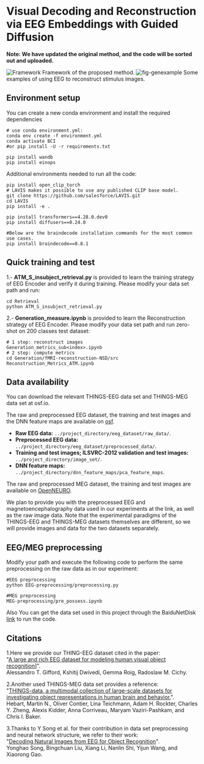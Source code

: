 # Visual Decoding and Reconstruction via EEG Embeddings with Guided Diffusion

**Note: We have updated the original method, and the code will be sorted out and uploaded.**


<img src="framework.png" alt="Framework" style="max-width: 90%; height: auto;"/>
Framework of the proposed method.

<!--  -->
<img src="fig-genexample.png" alt="fig-genexample" style="max-width: 100%; height: auto;"/>  
Some examples of using EEG to reconstruct stimulus images.





## Environment setup
You can create a new conda environment and install the required dependencies
```
# use conda environment.yml:
conda env create -f environment.yml
conda activate BCI
#or pip install -U -r requirements.txt

pip install wandb
pip install einops
```
Additional environments needed to run all the code:
```
pip install open_clip_torch
# LAVIS makes it possible to use any published CLIP base model.
git clone https://github.com/salesforce/LAVIS.git
cd LAVIS
pip install -e .

pip install transformers==4.28.0.dev0
pip install diffusers==0.24.0

#Below are the braindecode installation commands for the most common use cases.
pip install braindecode==0.8.1
```
## Quick training and test 
1.- **ATM_S_insubject_retrieval.py** is provided to learn the training strategy of EEG Encoder and verify it during training. Please modify your data set path and run:
```
cd Retrieval
python ATM_S_insubject_retrieval.py
```
2.- **Generation_measure.ipynb** is provided to learn the Reconstruction strategy of EEG Encoder. Please modify your data set path and run zero-shot on 200 classes test dataset:
```
# 1 step: reconstruct images
Generation_metrics_sub<index>.ipynb
# 2 step: compute metrics
cd Generation/fMRI-reconstruction-NSD/src
Reconstruction_Metrics_ATM.ipynb
```


## Data availability
You can download the relevant THINGS-EEG data set and THINGS-MEG data set at osf.io.

The raw and preprocessed EEG dataset, the training and test images and the DNN feature maps are available on [osf](https://osf.io/3jk45/).
- **Raw EEG data:** `../project_directory/eeg_dataset/raw_data/`.
- **Preprocessed EEG data:** `../project_directory/eeg_dataset/preprocessed_data/`.
- **Training and test images; ILSVRC-2012 validation and test images:** `../project_directory/image_set/`.
- **DNN feature maps:** `../project_directory/dnn_feature_maps/pca_feature_maps`.

The raw and preprocessed MEG dataset, the training and test images are available on [OpenNEURO](https://openneuro.org/datasets/ds004212/versions/2.0.0).

We plan to provide you with the preprocessed EEG and magnetoencephalography data used in our experiments at the link, as well as the raw image data.
Note that the experimental paradigms of the THINGS-EEG and THINGS-MEG datasets themselves are different, so we will provide images and data for the two datasets separately.



## EEG/MEG preprocessing
Modify your path and execute the following code to perform the same preprocessing on the raw data as in our experiment:
```
#EEG preprocessing
python EEG-preprocessing/preprocessing.py

#MEG preprocessing
MEG-preprocessing/pre_possess.ipynb
```

Also You can get the data set used in this project through the BaiduNetDisk [link](https://pan.baidu.com/s/1-1hgpoi4nereLVqE4ylE_g?pwd=nid5) to run the code.

## Citations

1.Here we provide our THING-EEG dataset cited in the paper:</br>"[A large and rich EEG dataset for modeling human visual object recognition](https://www.sciencedirect.com/science/article/pii/S1053811922008758?via%3Dihub)]".</br>
Alessandro T. Gifford, Kshitij Dwivedi, Gemma Roig, Radoslaw M. Cichy.


2.Another used THINGS-MEG data set provides a reference:</br>"[THINGS-data, a multimodal collection of large-scale datasets for investigating object representations in human brain and behavior.](https://elifesciences.org/articles/82580.pdf)".</br> Hebart, Martin N., Oliver Contier, Lina Teichmann, Adam H. Rockter, Charles Y. Zheng, Alexis Kidder, Anna Corriveau, Maryam Vaziri-Pashkam, and Chris I. Baker.

3.Thanks to Y Song et al. for their contribution in data set preprocessing and neural network structure, we refer to their work:</br>"[Decoding Natural Images from EEG for Object Recognition](https://arxiv.org/pdf/2308.13234.pdf)".</br> Yonghao Song, Bingchuan Liu, Xiang Li, Nanlin Shi, Yijun Wang, and Xiaorong Gao. 

